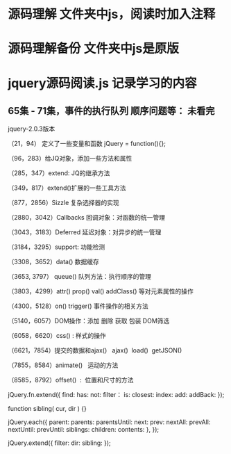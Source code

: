 # 源码理解 文件夹中js，阅读时加入注释
# 源码理解备份 文件夹中js是原版
# jquery源码阅读.js 记录学习的内容

## 65集 - 71集，事件的执行队列 顺序问题等： 未看完

jquery-2.0.3版本

（21，94） 定义了一些变量和函数 jQuery = function(){};

（96，283）给JQ对象，添加一些方法和属性

（285，347）extend: JQ的继承方法

（349，817）extend()扩展的一些工具方法

（877，2856）Sizzle 复杂选择器的实现

（2880，3042）Callbacks 回调对象：对函数的统一管理

（3043，3183）Deferred 延迟对象：对异步的统一管理

（3184，3295）support: 功能检测

（3308，3652）data() 数据缓存

（3653, 3797） queue() 队列方法：执行顺序的管理

（3803，4299）attr() prop() val() addClass() 等对元素属性的操作

（4300，5128）on() trigger() 事件操作的相关方法

（5140，6057）DOM操作：添加 删除 获取 包装 DOM筛选

（6058，6620）css() : 样式的操作

（6621，7854）提交的数据和ajax()   ajax()  load()  getJSON()

（7855，8584）animate()   运动的方法

（8585，8792）offset()  :  位置和尺寸的方法





jQuery.fn.extend({
	find: 
	has: 
	not: 
  filter：
	is: 
	closest: 
	index: 
	add: 
	addBack: 
});

function sibling( cur, dir ) {}

jQuery.each({
	parent: 
	parents: 
	parentsUntil: 
	next: 
	prev: 
	nextAll: 
	prevAll: 
	nextUntil: 
	prevUntil: 
	siblings: 
	children: 
	contents: 
}, 
});

jQuery.extend({
	filter: 
	dir: 
	sibling: 
});